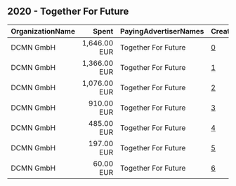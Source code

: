 ## 2020 - Together For Future 
|OrganizationName|Spent|PayingAdvertiserNames|CreativeUrls|Impressions|Genders|AgeBrackets|CountryCodes|BillingAddresses|CandidateBallotInformation|
|:---|---:|:---|:---|---:|:---|:---|:---|:---|:---|
|DCMN GmbH|1,646.00 EUR|Together For Future|[0](https://www.snap.com/political-ads/asset/9bb90b02530d343a05a1af1f662f2a18803bc65a22fe155f4164d647cfbbf252?mediaType=mp4)|436,657||30+|germany|"Boxhagener Straße 18,Berlin,10245,DE"|Together For Future|
|DCMN GmbH|1,366.00 EUR|Together For Future|[1](https://www.snap.com/political-ads/asset/bd0cc19d54e2dd76b57281acf15bebe3702667a75203dd6f5634fa64c4376795?mediaType=mp4)|392,627||30+|germany|"Boxhagener Straße 18,Berlin,10245,DE"|Together For Future|
|DCMN GmbH|1,076.00 EUR|Together For Future|[2](https://www.snap.com/political-ads/asset/9ae95d2dcbe5e49d2d97a61c9f160f5b84b4f531acf1f668261a344a70db5f0a?mediaType=mp4)|280,161||30+|germany|"Boxhagener Straße 18,Berlin,10245,DE"|Together For Future|
|DCMN GmbH|910.00 EUR|Together For Future|[3](https://www.snap.com/political-ads/asset/16985fdf5ba880f6e1e664900e01fe7f225ea4f315c38d0d3fa193fa35635507?mediaType=mp4)|297,968||30+|germany|"Boxhagener Straße 18,Berlin,10245,DE"|Together For Future|
|DCMN GmbH|485.00 EUR|Together For Future|[4](https://www.snap.com/political-ads/asset/fac657a85d1f5e5ea15c78df9c72a1815294cd0d4c408e7543b47d0ac8e14dcd?mediaType=mp4)|130,276||30+|germany|"Boxhagener Straße 18,Berlin,10245,DE"|Together For Future|
|DCMN GmbH|197.00 EUR|Together For Future|[5](https://www.snap.com/political-ads/asset/f63eb311079a0446fe3867eb748e3a63035bc71d6a8914625a8e67e0cf44ccc0?mediaType=mp4)|49,358||30+|germany|"Boxhagener Straße 18,Berlin,10245,DE"|Together For Future|
|DCMN GmbH|60.00 EUR|Together For Future|[6](https://www.snap.com/political-ads/asset/6fe4437c4dcf5c59631b886ab205acdfb666c588797c2ce0c3dfc9b9ebc89a2e?mediaType=mp4)|11,822||30+|germany|"Boxhagener Straße 18,Berlin,10245,DE"|Together For Future|
